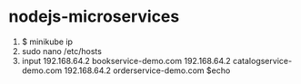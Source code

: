 # nodejs-microservices
1. $ minikube ip
2. sudo nano /etc/hosts
3. input
192.168.64.2  bookservice-demo.com
192.168.64.2  catalogservice-demo.com
192.168.64.2  orderservice-demo.com
$echo 
